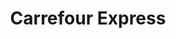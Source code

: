 ---
title: "Carrefour Express"
url: /valladolid/carrefour-express-plaza-de-la-libertad/
shop: Lebensmittel
---